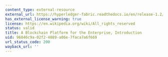 ```yaml
---
content_type: external-resource
external_url: https://hyperledger-fabric.readthedocs.io/en/release-1.2/whatis.html
has_external_license_warning: true
license: https://en.wikipedia.org/wiki/All_rights_reserved
status: valid
title: A Blockchain Platform for the Enterprise, Introduction
uid: 96846c9a-02f2-4889-a06e-7faca7a6f669
url_status_code: 200
wayback_url: ''
---
```

